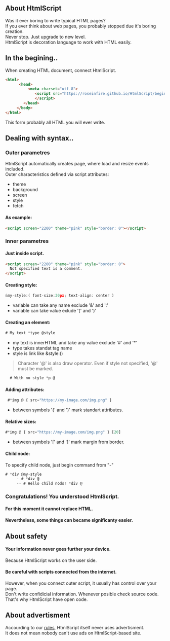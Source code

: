 ## About HtmlScript
Was it ever boring to write typical HTML pages? <br>
If you ever think about web pages, you probably stopped due it's boring creation. <br>
Never stop. Just upgrade to new level. <br> 
HtmlScript is decoration language to work with HTML easily. <br>
  
## In the begining..
When creating HTML document, connect HtmlScript.
```HTML
<html>
      <head>
          <meta charset="utf-8">
             <script src="https://roseinfire.github.io/HtmlScript/begin.js">
             </script>
        </head>
     </body>
</html>
```
This form probably all HTML you will ever write.
  
## Dealing with syntax..
### Outer parametres
HtmlScript automatically creates page, where load and resize events included. <br>
Outer characteristics defined via script attributes:
* theme
* background
* screen
* style
* fetch
#### As example:
```HTML
<script screen="2200" theme="pink" style="border: 0"></script>
```
### Inner parametres
#### Just inside script.
```HTML
<script screen="2200" theme="pink" style="border: 0">
  Not specified text is a comment.
</script>
```
#### Creating style:
```javascript
&my-style:( font-size:30px; text-align: center )  
```
* variable can take any name exclude '&' and ':'
* variable can take value exlude '(' and ')'
#### Creating an element:
```javascript
# My text *type @style
```
* my text is innerHTML and take any value exclude '#' and '*'
* type takes standat tag name
* style is link like &style:()
> Character '@' is also draw operator.
> Even if style not specified, '@' must be marked.
```javascript
  # With no style *p @ 
```
#### Adding attributes:
```javascript
 #*img @ { src="https://my-image.com/img.png" } 
```
* between symbols '{' and '}' mark standart attributes.
#### Relative sizes:
```javascript
#*img @ { src="https://my-image.com/img.png" } [20]
```
* between symbols '[' and ']' mark margin from border.
#### Child node:
To specify child node, just begin command from "-"
```javascript
# *div @my-style
     - # *div @
     -- # Hello child nods! *div @ 
```
### Congratulations! You understood HtmlScript. 
#### For this moment it cannot replace HTML.
#### Nevertheless, some things can became significanty easier.
## About safety
#### Your information never goes further your device.
Because HtmlScript works on the user side.
#### Be careful with scripts connected from the internet.
However, when you connect outer script, it usually has control over your page. <br>
Don't write confidicial information. Whenever posible check source code. <br>
That's why HtmlScript have open code. <br>
  
## About advertisment
Accourding to our [rules](), HtmlScript itself never uses advertisment. <br>
It does not mean nobody can't use ads on HtmlScript-based site. <br>
